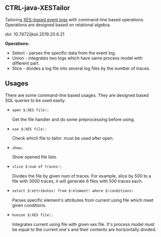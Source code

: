 ## CTRL-java-XESTailor

Tailoring [XES-based event logs](http://www.xes-standard.org/) with command-line based operations. Operations are designed based on relational algebra.

doi: 10.7472/jksii.2019.20.6.21

**Operations:**

- Select - parses the specific data from the event log.
- Union - integrates two logs which have same process model with different part.
- Slice - divides a log file into several log files by the number of traces.

## Usages

There are some command-line based usages. They are designed based SQL queries to be used easily.

- ```java
  open $(XES file);
  ```

  Get the file handler and do some preprocessing before using.

  

- ```java
  use $(XES file);
  ```

   Check which file to tailor. must be used after open.

  

- ```
  show;
  ```

   Show opened file lists.

  

- ```java
  slice $(num of traces);
  ```

   Divides the file by given num of traces. For example, slice by 500 to a file with 3000 traces, it will generate 6 files with 500 traces each.

  

- ```java
  select $(attributes) from $(element) where $(conditions)
  ```

  Parses specific element's attributes from current using file which meet given conditions.

  

- ```java
  hunion $(XES file);
  ```

  Integrates current using file with given xes file. It's process model must be equal to  the current one's and their contents are horizontally divided.

  

